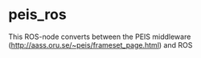 peis_ros
========

This ROS-node converts between the PEIS middleware (http://aass.oru.se/~peis/frameset_page.html) and ROS